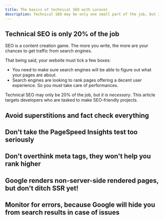 ```yaml
---
title: The basics of technical SEO with Laravel
description: Technical SEO may be only one small part of the job, but it has to be done. Learn how to do it while avoiding obsolete preconceived ideas.
---
```


## Technical SEO is only 20% of the job

SEO is a content creation game. The more you write, the more are your chances to get traffic from search engines.

That being said, your website must tick a few boxes:
- You need to make sure search engines will be able to figure out what your pages are about.
- Search engines are looking to rank pages offering a decent user experience. So you must take care of performances.

Technical SEO may only be 20% of the job, but _it is necessary_. This article targets developers who are tasked to make SEO-friendly projects.

## Avoid superstitions and fact check everything

## Don't take the PageSpeed Insights test too seriously

## Don't overthink meta tags, they won't help you rank higher

## Google renders non-server-side rendered pages, but don't ditch SSR yet!

## Monitor for errors, because Google will hide you from search results in case of issues
